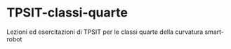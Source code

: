 # TPSIT-classi-quarte
Lezioni ed esercitazioni di TPSIT per le classi quarte della curvatura smart-robot

